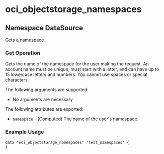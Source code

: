 
# oci_objectstorage_namespaces

## Namespace DataSource

Gets a namespace

### Get Operation
Gets the name of the namespace for the user making the request. An account name must be unique, must start with a
letter, and can have up to 15 lowercase letters and numbers. You cannot use spaces or special characters.

The following arguments are supported:

* No arguments are necessary

The following attributes are exported:

* `namespace` - (Computed) The name of the user's namespace. 

### Example Usage

```
data "oci_objectstorage_namespaces" "test_namespaces" {
}
```